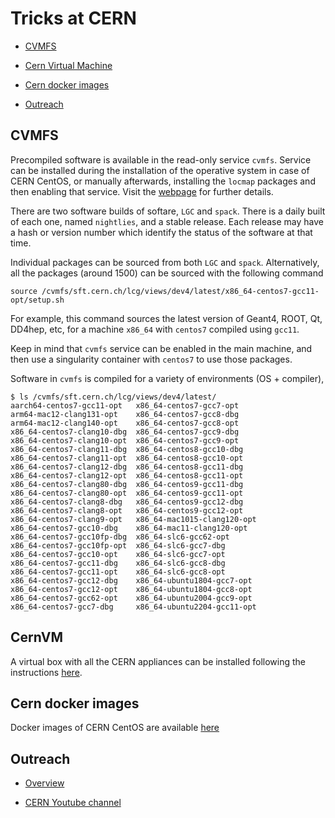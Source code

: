 # Tricks at CERN

* [CVMFS](#cvmfs)

* [Cern Virtual Machine](#cernvm)

* [Cern docker images](#cern-docker-images)

* [Outreach](#outreach)

## CVMFS

Precompiled software is available in the read-only service `cvmfs`. Service can be installed during the installation of the operative system in case of CERN CentOS, or manually afterwards, installing the `locmap` packages and then enabling that service. Visit the [webpage](https://linux.web.cern.ch/centos7/docs/locmap/) for further details.

There are two software builds of softare, `LGC` and `spack`. There is a daily built of each one, named `nightlies`, and a stable release. Each release may have a hash or version number which identify the status of the software at that time. 

Individual packages can be sourced from both `LGC` and `spack`. Alternatively, all the packages (around 1500) can be sourced with the following command

```shell
source /cvmfs/sft.cern.ch/lcg/views/dev4/latest/x86_64-centos7-gcc11-opt/setup.sh
```

For example, this command sources the latest version of Geant4, ROOT, Qt, DD4hep, etc, for a machine `x86_64` with `centos7` compiled using `gcc11`.

Keep in mind that `cvmfs` service can be enabled in the main machine, and then use a singularity container with `centos7` to use those packages.

Software in `cvmfs` is compiled for a variety of environments (OS + compiler),

```shell
$ ls /cvmfs/sft.cern.ch/lcg/views/dev4/latest/
aarch64-centos7-gcc11-opt   x86_64-centos7-gcc7-opt
arm64-mac12-clang131-opt    x86_64-centos7-gcc8-dbg
arm64-mac12-clang140-opt    x86_64-centos7-gcc8-opt
x86_64-centos7-clang10-dbg  x86_64-centos7-gcc9-dbg
x86_64-centos7-clang10-opt  x86_64-centos7-gcc9-opt
x86_64-centos7-clang11-dbg  x86_64-centos8-gcc10-dbg
x86_64-centos7-clang11-opt  x86_64-centos8-gcc10-opt
x86_64-centos7-clang12-dbg  x86_64-centos8-gcc11-dbg
x86_64-centos7-clang12-opt  x86_64-centos8-gcc11-opt
x86_64-centos7-clang80-dbg  x86_64-centos9-gcc11-dbg
x86_64-centos7-clang80-opt  x86_64-centos9-gcc11-opt
x86_64-centos7-clang8-dbg   x86_64-centos9-gcc12-dbg
x86_64-centos7-clang8-opt   x86_64-centos9-gcc12-opt
x86_64-centos7-clang9-opt   x86_64-mac1015-clang120-opt
x86_64-centos7-gcc10-dbg    x86_64-mac11-clang120-opt
x86_64-centos7-gcc10fp-dbg  x86_64-slc6-gcc62-opt
x86_64-centos7-gcc10fp-opt  x86_64-slc6-gcc7-dbg
x86_64-centos7-gcc10-opt    x86_64-slc6-gcc7-opt
x86_64-centos7-gcc11-dbg    x86_64-slc6-gcc8-dbg
x86_64-centos7-gcc11-opt    x86_64-slc6-gcc8-opt
x86_64-centos7-gcc12-dbg    x86_64-ubuntu1804-gcc7-opt
x86_64-centos7-gcc12-opt    x86_64-ubuntu1804-gcc8-opt
x86_64-centos7-gcc62-opt    x86_64-ubuntu2004-gcc9-opt
x86_64-centos7-gcc7-dbg     x86_64-ubuntu2204-gcc11-opt
```

## CernVM

A virtual box with all the CERN appliances can be installed following the instructions [here](https://cernvm.cern.ch/fs/).

## Cern docker images

Docker images of CERN CentOS are available [here](https://linux.web.cern.ch/dockerimages/)

## Outreach

* [Overview](https://videos.cern.ch/record/2020780)

* [CERN Youtube channel](https://youtu.be/pQhbhpU9Wrg)
